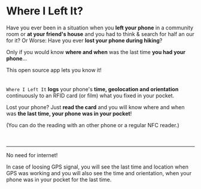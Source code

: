 # Where I Left It?
Have you ever been in a situation when you **left your phone** in a community room or **at your friend's house** and you had to think & search for half an our for it? Or Worse: Have you ever **lost your phone during hiking**?

Only if you would know **where and when** was the last time **you had your phone**...

This open source app lets you know it!
<br><br><br>
`Where I Left It`  **logs** your phone's **time, geolocation and orientation** continuously to an RFID card (or film) what you fixed in your pocket.

Lost your phone? Just **read the card** and you will know where and when was **the last time, your phone was in your pocket**!

(You can do the reading with an other phone or a regular NFC reader.)
<br><br><br>
<hr>
No need for internet!

In case of loosing GPS signal, you will see the last time and location when GPS was working and you will also see the time and orientation, when your phone was in your pocket for the last time.

